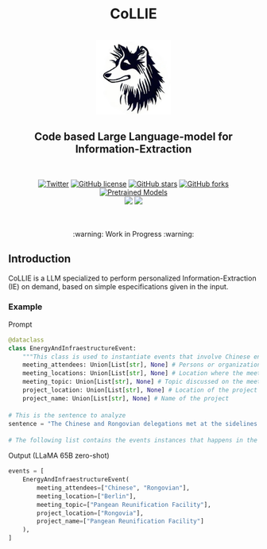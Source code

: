 <h1 align="center">CoLLIE</h1>
<p align="center">
    <br>
    <img src="assets/CoLLIE_project_icon_rounded.png" style="height: 150px;">
    <br>
    <h2 align="center"><b>C</b>ode based <b>L</b>arge <b>L</b>anguage-model for <b>I</b>nformation-<b>E</b>xtraction</h2>
    <br>
</p>
<p align="center">
    <a href="https://twitter.com/intent/tweet?text=Wow+this+new+model+is+amazing:&url=https%3A%2F%2Fgithub.com%2Fosainz59%2FCoLLIE"><img alt="Twitter" src="https://img.shields.io/twitter/url?style=social&url=https%3A%2F%2Fgithub.com%2Fosainz59%2FCoLLIE"></a>
    <a href="https://github.com/osainz59/CoLLIE/blob/main/LICENSE"><img alt="GitHub license" src="https://img.shields.io/github/license/osainz59/CoLLIE"></a>
    <a href="https://github.com/osainz59/CoLLIE/stargazers"><img alt="GitHub stars" src="https://img.shields.io/github/stars/osainz59/CoLLIE?color=yellow"></a>
    <a href="https://github.com/osainz59/CoLLIE/network"><img alt="GitHub forks" src="https://img.shields.io/github/forks/osainz59/CoLLIE"></a>
    <a href="https://huggingface.co/models"><img alt="Pretrained Models" src="https://img.shields.io/badge/Pretrained Models-Available-green"></a>
    <br>
    <a href="http://www.hitz.eus/"><img src="https://img.shields.io/badge/HiTZ-Basque%20Center%20for%20Language%20Technology-blueviolet"></a>
    <a href="http://www.ixa.eus/?language=en"><img src="https://img.shields.io/badge/IXA-%20NLP%20Group-ff3333"></a>
    <br>
     <br>
</p>

<p align="center">
<br>
:warning: Work in Progress :warning:
</p>

## Introduction

CoLLIE is a LLM specialized to perform personalized Information-Extraction (IE) on demand, based on simple especifications given in the input.

### Example

Prompt
```python
@dataclass
class EnergyAndInfraestructureEvent:
    """This class is used to instantiate events that involve Chinese energy and infraestructure projects."""
    meeting_attendees: Union[List[str], None] # Persons or organizations that attended the meeting.
    meeting_locations: Union[List[str], None] # Location where the meeting happened.
    meeting_topic: Union[List[str], None] # Topic discussed on the meeting
    project_location: Union[List[str], None] # Location of the project
    project_name: Union[List[str], None] # Name of the project
    
# This is the sentence to analyze
sentence = "The Chinese and Rongovian delegations met at the sidelines of the Berlin Development Futures conference to discuss Rongovia's proposed Pangean Reunification Facility."

# The following list contains the events instances that happens in the sentence defined above
```

Output (LLaMA 65B zero-shot)
```python
events = [
    EnergyAndInfraestructureEvent(
        meeting_attendees=["Chinese", "Rongovian"],
        meeting_location=["Berlin"],
        meeting_topic=["Pangean Reunification Facility"],
        project_location=["Rongovia"],
        project_name=["Pangean Reunification Facility"]
    ),
]
```

